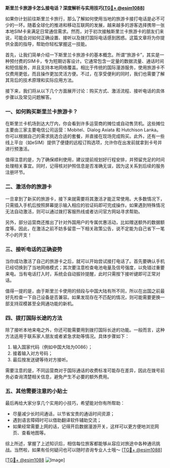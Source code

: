 **斯里兰卡旅游卡怎么接电话？深度解析与实用技巧[[TG💪+ @esim1088](https://t.me/s/esim1088)]**

如果你计划前往斯里兰卡旅行，那么了解如何使用当地的旅游卡接打电话是必不可少的一环。随着全球化的推进和移动互联网的发展，越来越多的游客选择携带一张本地SIM卡来满足日常通信需求。然而，对于初次接触斯里兰卡旅游卡的朋友们来说，可能会对如何正确设置、接听以及拨打国际电话感到困惑。这篇文章将为你提供全面的指导，帮助你轻松掌握这一技能。

首先，让我们简单介绍一下斯里兰卡旅游卡的基本概念。所谓“旅游卡”，其实是一种预付费的SIM卡，专为短期访客设计。它通常包含一定量的数据流量、通话时间和短信服务，并且支持本地网络覆盖。相比于传统的国际漫游服务，使用旅游卡不仅费用更低，而且操作更加灵活方便。不过，在享受便利的同时，我们也需要了解其背后的技术原理和实际应用方法。

接下来，我们将从以下几个方面展开讨论：购买方式、激活流程、接听电话的具体步骤以及常见问题解答。

### 一、如何购买斯里兰卡旅游卡？

在斯里兰卡机场到达大厅内，你会看到许多运营商的摊位或自动售货机。这些摊位主要由三家主要电信公司运营：Mobitel、Dialog Axiata 和 Hutchison Lanka。你可以根据自己的需求挑选合适的套餐，并直接在现场完成购买。此外，还有一些线上平台（如eSIM）提供了便捷的远程订购选项，允许你在出发前就拿到卡号并进行预激活。

值得注意的是，为了确保顺利使用，建议提前规划好行程安排，并预留充足的时间处理相关事宜。同时，记得核对护照信息是否准确无误，因为这关系到后续的服务注册环节。

### 二、激活你的旅游卡

一旦拿到了新买的旅游卡，接下来就需要将其激活才能正常使用。大多数情况下，只需插入手机后按照屏幕提示输入相应的验证码即可完成操作。如果遇到特殊情况无法自动激活，则可以通过拨打客服热线或者访问官方网站寻求帮助。

另外，部分运营商还推出了针对外国用户的专属优惠活动，比如赠送额外的数据额度等。因此，在激活之前不妨多留意一下相关政策公告，说不定能为自己省下一笔不小的开支！

### 三、接听电话的正确姿势

当你成功激活了自己的旅游卡之后，就可以开始尝试接打电话了。首先要确认手机已经切换到了当地网络模式；其次要注意检查电池电量及信号强度，以免错过重要来电。当有电话打入时，系统会自动振铃提醒，此时只需按下接听键即可正常对话。

值得一提的是，由于斯里兰卡使用的频段与中国大陆有所不同，所以在出国之前最好先检查一下自己设备是否兼容。如果发现存在不匹配的情况，则可能需要更换一部支持双模甚至全网通功能的新机。

### 四、拨打国际长途的方法

除了接听本地来电之外，你还可能需要用到拨打国际长途的功能。一般而言，这种方法适用于联系家人朋友或者紧急求助等情况。具体步骤如下：

1. 输入国家代码（例如中国大陆为0086）；
2. 接着输入对方号码；
3. 最后按发送键等待对方接听。

需要注意的是，不同运营商对于国际通话的收费标准可能存在差异，因此在拨号前务必查询清楚相关信息，避免产生不必要的额外费用。

### 五、其他需要注意的小贴士

最后再给大家分享几个实用的小技巧，希望能对你有所帮助：
- 尽量减少长时间通话，以节省宝贵的通话时间资源；
- 遇到语言障碍时可以借助翻译软件辅助交流；
- 如果经常需要上网的话，记得开启数据漫游开关，这样可以更方便地浏览网页、查看地图等。

综上所述，掌握了上述知识后，相信每位旅客都能够从容应对旅途中各种通讯挑战。当然啦，如果有任何疑问也可以随时咨询专业人士哦～ [[TG💪+ @esim1088](https://t.me/s/esim1088)]

[[TG💪+ @esim1088](https://t.me/s/esim1088) ![Image](https://i.postimg.cc/4NQfJmqS/Snipaste-2025-05-13-00-14-12.png)]